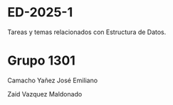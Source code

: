 # ED-2025-1
Tareas y temas relacionados con Estructura de Datos.
# Grupo 1301
Camacho Yañez José Emiliano

Zaid Vazquez Maldonado
